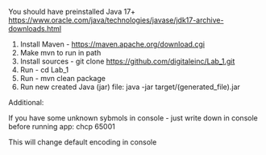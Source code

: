 You should have preinstalled Java 17+
https://www.oracle.com/java/technologies/javase/jdk17-archive-downloads.html

1. Install Maven - https://maven.apache.org/download.cgi
2. Make mvn to run in path
3. Install sources - git clone https://github.com/digitaleinc/Lab_1.git
4. Run - cd Lab_1
5. Run - mvn clean package
6. Run new created Java (jar) file:
java -jar target/(generated_file).jar

Additional:

If you have some unknown sybmols in console - just write down in console before running app:
chcp 65001

This will change default encoding in console
